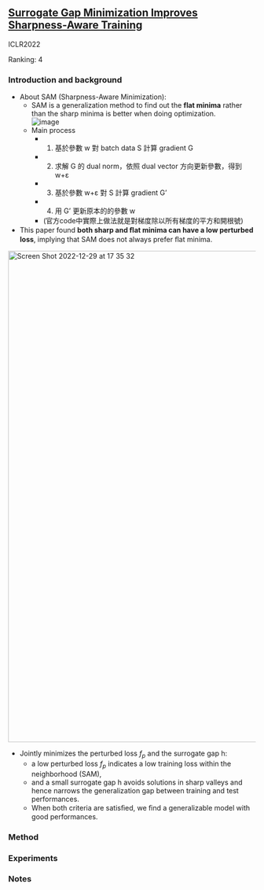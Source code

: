 ## [Surrogate Gap Minimization Improves Sharpness-Aware Training](https://arxiv.org/pdf/2203.08065.pdf)

ICLR2022

Ranking: 4
### Introduction and background
- About SAM (Sharpness-Aware Minimization):
  - SAM is a generalization method to find out the **flat minima** rather than the sharp minima is better when doing optimization.   
![image](https://user-images.githubusercontent.com/46414159/209905032-bfd84ce0-89a9-4942-b50f-0044e01f65b4.png)
  - Main process
    - 1. 基於參數 w 對 batch data S 計算 gradient G 
    - 2. 求解 G 的 dual norm，依照 dual vector 方向更新參數，得到 w+ε
    - 3. 基於參數 w+ε 對 S 計算 gradient G’ 
    - 4. 用 G’ 更新原本的的參數 w 
    - (官方code中實際上做法就是對梯度除以所有梯度的平方和開根號)
- This paper found **both sharp and ﬂat minima can have a low perturbed loss**, implying that SAM does not always prefer ﬂat minima.

<img width="1000" alt="Screen Shot 2022-12-29 at 17 35 32" src="https://user-images.githubusercontent.com/46414159/209918805-d4dac5ba-042a-4aa2-83ac-cde67cfff0cc.png">

- Jointly minimizes the perturbed loss $f_{p}$ and the surrogate gap h: 
  - a low perturbed loss $f_{p}$ indicates a low training loss within the neighborhood (SAM), 
  - and a small surrogate gap h avoids solutions in sharp valleys and hence narrows the generalization gap between training and test performances. 
  - When both criteria are satisﬁed, we ﬁnd a generalizable model with good performances.

### Method

### Experiments

### Notes

